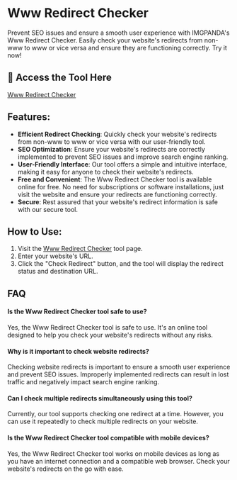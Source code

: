 # Www Redirect Checker

Prevent SEO issues and ensure a smooth user experience with IMGPANDA's Www Redirect Checker. Easily check your website's redirects from non-www to www or vice versa and ensure they are functioning correctly. Try it now!

## 🔗 Access the Tool Here
[Www Redirect Checker](https://imgpanda.com/www-redirect-checker/)

## Features:

- **Efficient Redirect Checking**: Quickly check your website's redirects from non-www to www or vice versa with our user-friendly tool.
- **SEO Optimization**: Ensure your website's redirects are correctly implemented to prevent SEO issues and improve search engine ranking.
- **User-Friendly Interface**: Our tool offers a simple and intuitive interface, making it easy for anyone to check their website's redirects.
- **Free and Convenient**: The Www Redirect Checker tool is available online for free. No need for subscriptions or software installations, just visit the website and ensure your redirects are functioning correctly.
- **Secure**: Rest assured that your website's redirect information is safe with our secure tool.

## How to Use:

1. Visit the [Www Redirect Checker](https://imgpanda.com/www-redirect-checker/) tool page.
2. Enter your website's URL.
3. Click the "Check Redirect" button, and the tool will display the redirect status and destination URL.

## FAQ

#### Is the Www Redirect Checker tool safe to use?

Yes, the Www Redirect Checker tool is safe to use. It's an online tool designed to help you check your website's redirects without any risks.

#### Why is it important to check website redirects?

Checking website redirects is important to ensure a smooth user experience and prevent SEO issues. Improperly implemented redirects can result in lost traffic and negatively impact search engine ranking.

#### Can I check multiple redirects simultaneously using this tool?

Currently, our tool supports checking one redirect at a time. However, you can use it repeatedly to check multiple redirects on your website.

#### Is the Www Redirect Checker tool compatible with mobile devices?

Yes, the Www Redirect Checker tool works on mobile devices as long as you have an internet connection and a compatible web browser. Check your website's redirects on the go with ease.

